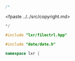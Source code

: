 ```cpp
/*
````
<fpaste ../../src/copyright.md>
```cpp
*/

#include "lxr/filectrl.hpp"

#include "date/date.h"

namespace lxr {

````

